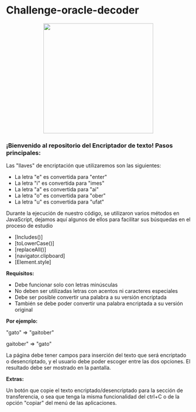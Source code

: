 # Challenge-oracle-decoder

<p align="center" >
     <img width="300" heigth="200" src="https://user-images.githubusercontent.com/91544872/157673573-5e781ce9-601c-4ea3-9db1-b60bebf717aa.png">
</p>

### ¡Bienvenido al repositorio del Encriptador de texto! Pasos principales:
Las "llaves" de encriptación que utilizaremos son las siguientes:
<ul>
  <li>La letra "e" es convertida para "enter"</li>
  <li>La letra "i" es convertida para "imes"</li>
  <li>La letra "a" es convertida para "ai"</li>
  <li>La letra "o" es convertida para "ober"</li>
  <li>La letra "u" es convertida para "ufat"</li>
</ul>




Durante la ejecución de nuestro código, se utilizaron varios métodos en JavaScript, dejamos aquí algunos de ellos para facilitar sus búsquedas en el proceso de estudio
<ul>
     <li>[Includes()]</li>
     <li>[toLowerCase()]</li>
     <li>[replaceAll()]</li>
     <li>[navigator.clipboard]</li>
     <li>[Element.style]</li>
</ul>
  
<b>Requisitos:</b>

<ul>
  <li>Debe funcionar solo con letras minúsculas</li>
  <li>No deben ser utilizadas letras con acentos ni caracteres especiales</li>
  <li>Debe ser posible convertir una palabra a su versión encriptada</li>
  <li>También se debe poder convertir una palabra encriptada a su versión original</li>
</ul>

<b>Por ejemplo:</b>

"gato" => "gaitober"

gaitober" => "gato"

La página debe tener campos para
inserción del texto que será encriptado o desencriptado, y el usuario debe poder escoger entre las dos opciones.
El resultado debe ser mostrado en la pantalla.

<b>Extras:</b>

Un botón que copie el texto encriptado/desencriptado para la sección de transferencia, o sea que tenga la misma funcionalidad del ctrl+C o de la opción "copiar" del menú de las aplicaciones.


